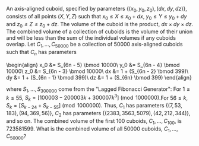 An axis-aligned cuboid, specified by parameters $\{(x_0, y_0, z_0), (dx, dy, dz)\}$, consists of all points $(X,Y,Z)$ such that $x_0 \le X \le x_0 + dx$, $y_0 \le Y \le y_0 + dy$ and $z_0 \le Z \le z_0 + dz$.  The volume of the cuboid is the product, $dx \times dy \times dz$.  The combined volume of a collection of cuboids is the volume of their union and will be less than the sum of the individual volumes if any cuboids overlap.
Let $C_1, \dots, C_{50000}$ be a collection of $50000$ axis-aligned cuboids such that $C_n$ has parameters

\begin{align}
x_0 &= S_{6n - 5} \bmod 10000\\
y_0 &= S_{6n - 4} \bmod 10000\\
z_0 &= S_{6n - 3} \bmod 10000\\
dx &= 1 + (S_{6n - 2} \bmod 399)\\
dy &= 1 + (S_{6n - 1} \bmod 399)\\
dz &= 1 + (S_{6n} \bmod 399)
\end{align}

where $S_1,\dots,S_{300000}$ come from the "Lagged Fibonacci Generator":
For $1 \le k \le 55$, $S_k = [100003 - 200003k + 300007k^3] \pmod{1000000}$.For $56 \le k$, $S_k = [S_{k -24} + S_{k - 55}] \pmod{1000000}$.
Thus, $C_1$ has parameters $\{(7,53,183),(94,369,56)\}$, $C_2$ has parameters $\{(2383,3563,5079),(42,212,344)\}$, and so on.
The combined volume of the first $100$ cuboids, $C_1, \dots, C_{100}$, is $723581599$.
What is the combined volume of all $50000$ cuboids, $C_1, \dots, C_{50000}$?